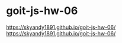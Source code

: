 # goit-js-hw-06
https://skyandy1891.github.io/goit-js-hw-06/
https://skyandy1891.github.io/goit-js-hw-06/
